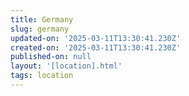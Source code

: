 ```yaml
---
title: Germany
slug: germany
updated-on: '2025-03-11T13:30:41.230Z'
created-on: '2025-03-11T13:30:41.230Z'
published-on: null
layout: '[location].html'
tags: location
---
```



